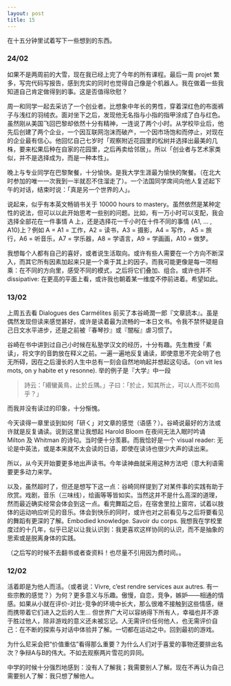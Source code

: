 ```yaml
---
layout: post
title: 15
---
```

在十五分钟里试着写下一些想到的东西。
### 24/02
如果不是两周前的大雪，现在我已经上完了今年的所有课程。最后一周 projet 繁多，写完代码写报告，感到充实的同时也觉得自己像是个机器人。我在做着一些我知道自己肯定做得到的事。这是否值得欣慰？

周一和同学一起去采访了一个创业者。比想象中年长的男性，穿着深红色的布面裤子与浅红的羽绒衣。面对坐下之后，发现他无名指与小指的指甲涂成了白与红色。虽然刚从美国飞回巴黎却依然十分有精神，一连说了两个小时。从学校毕业后，他先后创建了两个企业，一个因互联网泡沫而破产，一个因市场饱和而停止，对现在的企业最有信心。他回忆自己七岁时「观察附近花园里的松树并选择出最美的几株，要来松果后种在自家的花园里，之后再卖给邻居」。所以「创业者与艺术家类似，并不是选择成为，而是一种本性」。

晚上与专业同学在巴黎聚餐，十分愉快。是我大学生涯最为愉快的聚餐。（在北大时参加的唯一一次我到一半就忍不住溜走了）。一个法国同学席间向他人复述起下午的对话，结束时说：「真是另一个世界的人」。

说起来，似乎有本英文畅销书关于 10000 hours to mastery。虽然依然是某种定性的说法，但可以以此开始思考一些别的问题。比如，有一万小时可以支配，我会选择全部花在一件事情 A 上，还是选择花一千小时在十件不同的事情 {A1, … , A10}上？例如 A = A1 =  工作，A2 = 读书，A3 = 摄影，A4 = 写作， A5 = 旅行，A6 = 听音乐，A7 =  学乐器，A8 = 学语言，A9 = 学画画，A10 = 做梦。

我想每个人都有自己的喜好，或者说生活取向。或许有些人需要在一个方向不断深入，而其它所有因素加起来只是一个乘于其上的因子。而我可能更像是每一项相乘：在不同的方向里，感受不同的模式，之后将它们叠加、组合。或许也并不 dissipative: 在更高的平面上看，或许我也朝着某一维度不停前进着。希望如此。

### 13/02
上周五去看 Dialogues des Carmélites 前买了本谷崎潤一郎『文章読本』。虽是偶然发现但读来感觉甚好，或许是读着最为流畅的一本日文书。令我不禁怀疑是自己日文水平进步，还是之前被『春琴抄』或『闇桜』虐习惯了。

谷崎在书中讲到过自己小时候在私塾学汉文的经历，十分有趣。先生教授「素读」，将文字的音韵放在释义之前。一遍一遍地反复诵读，即使意思不完全明了也无所碍，因在之后漫长的人生中总有一刻会自然地响起并想起这句话。（on vit les mots, on y habite et y resonne). 举的例子是『大学』中一段
> 詩云：「緡蠻黃鳥，止於丘隅。」子曰：「於止，知其所止，可以人而不如鳥乎？」  

而我并没有读过的印象，十分惭愧。

今天读得一章里谈到如何「研く」对文章的感觉（语感？）。谷崎说最好的方法或许就是反复诵读。说到这里让我想起 Harold Bloom 在夜间无法入眠时吟诵 Milton 及 Whitman 的诗句。当时便十分羡慕。而我恰好是一个 visual reader: 无论是中英法，或是本来就不太会读的日语，即使在读诗也很少大声的读出来。

所以，从今天开始要更多地出声读书。今年读神曲就采用这种方法吧（意大利语需要更多动力来学。

以及，虽然超时了，但还是想写下这一点：谷崎同样提到了对某件事的实践有助于欣赏。戏剧，音乐（三味线），绘画等等皆如实。当然这并不是什么高深的道理，然而最近确实经常会体会到这一点。看完舞蹈之后，在宿舍里拉上窗帘，试着以肢体的运动响应听见的音乐。体会到快乐的同时，或许也对之前看见与之后将要看见的舞蹈有更深的了解。Embodied knowledge. Savoir du corps. 我想我在学校里度过的十几年，似乎已足以让我认识到：我更喜欢这样协同的认识，而不是抽象的思索或是脱离身体的实践。

（之后写的时候不去翻书或者查资料！也尽量不引用因为费时间。。

### 12/02
活着即是为他人而活。（或者说：Vivre, c’est rendre services aux autres. 有一些宗教的感觉？）为何？更多意义与乐趣。傲慢，自恋，竞争，嫉妒——相通的情感。如果从小就在评价-对比-竞争的环境中长大，那么很难不接触到这些情感，继而携带着它们进入之后的人生… 但世界广大可以容纳得下所有人，幸福也并不源于胜过他人，除非游戏的意义还未被忘记。人无需评价任何他人，也无需评价自己：在不断的探索与对话中体验并了解。一切都在运动之中。回到最初的游戏。

为什么尼采会把“价值重估”看得那么重要？为什么人们对于喜爱的事物还要排出名次？争辩A与B的伟大。不如去观察两片雪花的异同。

中学的时候十分强烈地感到：没有人了解我；我需要别人了解。现在不再认为自己需要别人了解：我只想了解他人。

